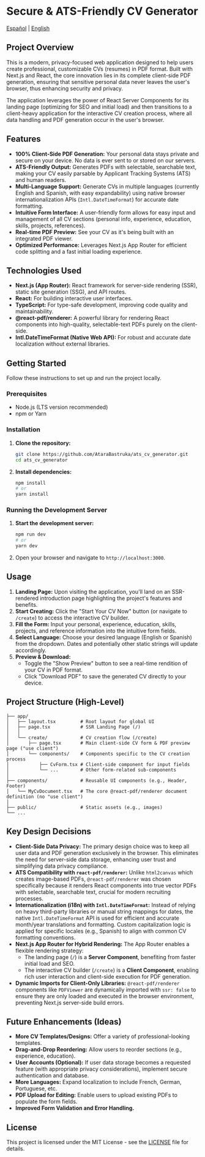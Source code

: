 # Secure & ATS-Friendly CV Generator

[Español](README.es.md) | [English](README.md)

## Project Overview

This is a modern, privacy-focused web application designed to help users create professional, customizable CVs (resumes) in PDF format. Built with Next.js and React, the core innovation lies in its complete client-side PDF generation, ensuring that sensitive personal data never leaves the user's browser, thus enhancing security and privacy.

The application leverages the power of React Server Components for its landing page (optimizing for SEO and initial load) and then transitions to a client-heavy application for the interactive CV creation process, where all data handling and PDF generation occur in the user's browser.

## Features

*   **100% Client-Side PDF Generation:** Your personal data stays private and secure on your device. No data is ever sent to or stored on our servers.
*   **ATS-Friendly Output:** Generates PDFs with selectable, searchable text, making your CV easily parsable by Applicant Tracking Systems (ATS) and human readers.
*   **Multi-Language Support:** Generate CVs in multiple languages (currently English and Spanish, with easy expandability) using native browser internationalization APIs (`Intl.DateTimeFormat`) for accurate date formatting.
*   **Intuitive Form Interface:** A user-friendly form allows for easy input and management of all CV sections (personal info, experience, education, skills, projects, references).
*   **Real-time PDF Preview:** See your CV as it's being built with an integrated PDF viewer.
*   **Optimized Performance:** Leverages Next.js App Router for efficient code splitting and a fast initial loading experience.
## Technologies Used

*   **Next.js (App Router):** React framework for server-side rendering (SSR), static site generation (SSG), and API routes.
*   **React:** For building interactive user interfaces.
*   **TypeScript:** For type-safe development, improving code quality and maintainability.
*   **@react-pdf/renderer:** A powerful library for rendering React components into high-quality, selectable-text PDFs purely on the client-side.
*   **Intl.DateTimeFormat (Native Web API):** For robust and accurate date localization without external libraries.

## Getting Started

Follow these instructions to set up and run the project locally.


### Prerequisites

*   Node.js (LTS version recommended)
*   npm or Yarn

### Installation

1.  **Clone the repository:**
    ```bash
    git clone https://github.com/AtaraBastruka/ats_cv_generator.git
    cd ats_cv_generator
    ```

2.  **Install dependencies:**
    ```bash
    npm install
    # or
    yarn install
    ```

### Running the Development Server

1.  **Start the development server:**
    ```bash
    npm run dev
    # or
    yarn dev
    ```

2.  Open your browser and navigate to `http://localhost:3000`.

## Usage

1.  **Landing Page:** Upon visiting the application, you'll land on an SSR-rendered introduction page highlighting the project's features and benefits.
2.  **Start Creating:** Click the "Start Your CV Now" button (or navigate to `/create`) to access the interactive CV builder.
3.  **Fill the Form:** Input your personal, experience, education, skills, projects, and reference information into the intuitive form fields.
4.  **Select Language:** Choose your desired language (English or Spanish) from the dropdown. Dates and potentially other static strings will update accordingly.
5.  **Preview & Download:**
    *   Toggle the "Show Preview" button to see a real-time rendition of your CV in PDF format.
    *   Click "Download PDF" to save the generated CV directly to your device.

## Project Structure (High-Level)

```
├── app/
│   ├── layout.tsx         # Root layout for global UI
│   ├── page.tsx           # SSR Landing Page (/)
│   │
│   └── create/            # CV creation flow (/create)
│       ├── page.tsx       # Main client-side CV form & PDF preview page ("use client")
│       └── components/    # Components specific to the CV creation process
│           ├── CvForm.tsx # Client-side component for input fields
│           └── ...        # Other form-related sub-components
│
├── components/            # Reusable UI components (e.g., Header, Footer)
│   └── MyCvDocument.tsx   # The core @react-pdf/renderer document definition (no "use client")
│
├── public/                # Static assets (e.g., images)
└── ...
```
## Key Design Decisions

*   **Client-Side Data Privacy:** The primary design choice was to keep all user data and PDF generation exclusively in the browser. This eliminates the need for server-side data storage, enhancing user trust and simplifying data privacy compliance.
*   **ATS Compatibility with `react-pdf/renderer`:** Unlike `html2canvas` which creates image-based PDFs, `@react-pdf/renderer` was chosen specifically because it renders React components into true vector PDFs with selectable, searchable text, crucial for modern recruiting processes.
*   **Internationalization (i18n) with `Intl.DateTimeFormat`:** Instead of relying on heavy third-party libraries or manual string mappings for dates, the native `Intl.DateTimeFormat` API is used for efficient and accurate month/year translations and formatting. Custom capitalization logic is applied for specific locales (e.g., Spanish) to align with common CV formatting conventions.
*   **Next.js App Router for Hybrid Rendering:** The App Router enables a flexible rendering strategy:
    *   The landing page (`/`) is a **Server Component**, benefiting from faster initial load and SEO.
    *   The interactive CV builder (`/create`) is a **Client Component**, enabling rich user interaction and client-side execution for PDF generation.
*   **Dynamic Imports for Client-Only Libraries:** `@react-pdf/renderer` components like `PDFViewer` are dynamically imported with `ssr: false` to ensure they are only loaded and executed in the browser environment, preventing Next.js server-side build errors.

## Future Enhancements (Ideas)

*   **More CV Templates/Designs:** Offer a variety of professional-looking templates.
*   **Drag-and-Drop Reordering:** Allow users to reorder sections (e.g., experience, education).
*   **User Accounts (Optional):** If user data storage becomes a requested feature (with appropriate privacy considerations), implement secure authentication and database.
*   **More Languages:** Expand localization to include French, German, Portuguese, etc.
*   **PDF Upload for Editing:** Enable users to upload existing PDFs to populate the form fields.
*   **Improved Form Validation and Error Handling.**

## License

This project is licensed under the MIT License - see the [LICENSE](LICENSE) file for details.
